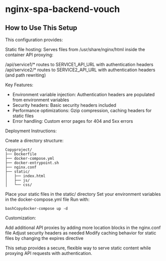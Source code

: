 # nginx-spa-backend-vouch

## How to Use This Setup

This configuration provides:

Static file hosting: Serves files from /usr/share/nginx/html inside the container
API proxying:

/api/service1/* routes to SERVICE1_API_URL with authentication headers
/api/service2/* routes to SERVICE2_API_URL with authentication headers (and path rewriting)

Key Features:

- Environment variable injection: Authentication headers are populated from environment variables
- Security headers: Basic security headers included
- Performance optimizations: Gzip compression, caching headers for static files
- Error handling: Custom error pages for 404 and 5xx errors

Deployment Instructions:

Create a directory structure:

```
Copyproject/
├── Dockerfile
├── docker-compose.yml
├── docker-entrypoint.sh
├── nginx.conf
├── static/
│   ├── index.html
│   ├── js/
│   └── css/
```

Place your static files in the static/ directory
Set your environment variables in the docker-compose.yml file
Run with:

```
bashCopydocker-compose up -d
```

Customization:

Add additional API proxies by adding more location blocks in the nginx.conf file
Adjust security headers as needed
Modify caching behavior for static files by changing the expires directive

This setup provides a secure, flexible way to serve static content while proxying API requests with authentication.
